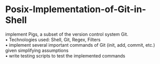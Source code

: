 # Posix-Implementation-of-Git-in-Shell
implement Pigs, a subset of the version control system Git.     
•	Technologies used: Shell, Git, Regex, Filters     
•	implement several important commands of Git (init, add, commit, etc.) given simplifying assumptions    
•	write testing scripts to test the implemented commands    
